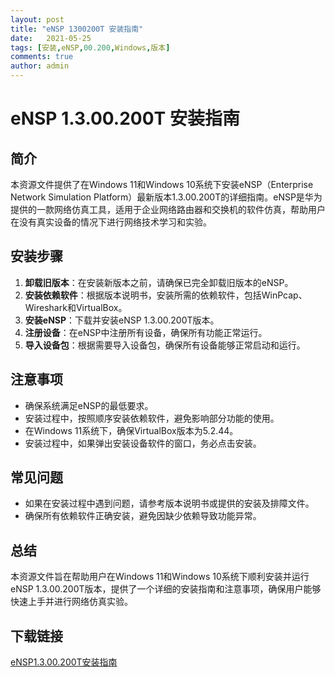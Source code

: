```yaml
---
layout: post
title: "eNSP 1300200T 安装指南"
date:   2021-05-25
tags: [安装,eNSP,00.200,Windows,版本]
comments: true
author: admin
---
```

# eNSP 1.3.00.200T 安装指南

## 简介
本资源文件提供了在Windows 11和Windows 10系统下安装eNSP（Enterprise Network Simulation Platform）最新版本1.3.00.200T的详细指南。eNSP是华为提供的一款网络仿真工具，适用于企业网络路由器和交换机的软件仿真，帮助用户在没有真实设备的情况下进行网络技术学习和实验。

## 安装步骤
1. **卸载旧版本**：在安装新版本之前，请确保已完全卸载旧版本的eNSP。
2. **安装依赖软件**：根据版本说明书，安装所需的依赖软件，包括WinPcap、Wireshark和VirtualBox。
3. **安装eNSP**：下载并安装eNSP 1.3.00.200T版本。
4. **注册设备**：在eNSP中注册所有设备，确保所有功能正常运行。
5. **导入设备包**：根据需要导入设备包，确保所有设备能够正常启动和运行。

## 注意事项
- 确保系统满足eNSP的最低要求。
- 安装过程中，按照顺序安装依赖软件，避免影响部分功能的使用。
- 在Windows 11系统下，确保VirtualBox版本为5.2.44。
- 安装过程中，如果弹出安装设备软件的窗口，务必点击安装。

## 常见问题
- 如果在安装过程中遇到问题，请参考版本说明书或提供的安装及排障文件。
- 确保所有依赖软件正确安装，避免因缺少依赖导致功能异常。

## 总结
本资源文件旨在帮助用户在Windows 11和Windows 10系统下顺利安装并运行eNSP 1.3.00.200T版本，提供了一个详细的安装指南和注意事项，确保用户能够快速上手并进行网络仿真实验。

## 下载链接

[eNSP1.3.00.200T安装指南](https://pan.quark.cn/s/8ce0f1f788e2)